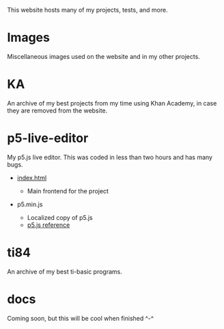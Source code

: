 This website hosts many of my projects, tests, and more.

# Images

Miscellaneous images used on the website and in my other projects.

# KA

An archive of my best projects from my time using Khan Academy, in case they are removed from the website.

# p5-live-editor

My p5.js live editor. This was coded in less than two hours and has many bugs.

- [index.html](http://cosigncosine.github.io/p5-live-editor/)

  - Main frontend for the project

- p5.min.js

  - Localized copy of p5.js
  - [p5.js reference](https://p5js.org/reference/)

# ti84

An archive of my best ti-basic programs.

# docs

Coming soon, but this will be cool when finished ^-^

